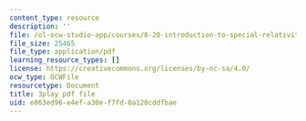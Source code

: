 ```yaml
---
content_type: resource
description: ''
file: /ol-ocw-studio-app/courses/8-20-introduction-to-special-relativity-january-iap-2021/e063ed96e4efa30ef7fd0a120cddfbae_0STE0476EOk.pdf
file_size: 25465
file_type: application/pdf
learning_resource_types: []
license: https://creativecommons.org/licenses/by-nc-sa/4.0/
ocw_type: OCWFile
resourcetype: Document
title: 3play pdf file
uid: e063ed96-e4ef-a30e-f7fd-0a120cddfbae
---
```

